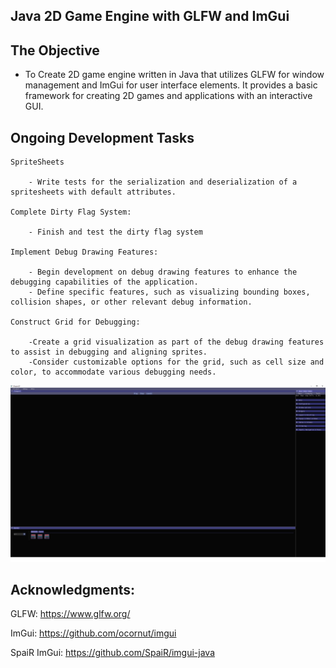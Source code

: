 ## Java 2D Game Engine with GLFW and ImGui

## The Objective

- To Create 2D game engine written in Java that utilizes GLFW for window management and ImGui for user interface elements. It provides a basic framework for creating 2D games and applications with an interactive GUI.

## Ongoing Development Tasks

    SpriteSheets

        - Write tests for the serialization and deserialization of a spritesheets with default attributes.

    Complete Dirty Flag System:

        - Finish and test the dirty flag system

    Implement Debug Drawing Features:

        - Begin development on debug drawing features to enhance the debugging capabilities of the application.
        - Define specific features, such as visualizing bounding boxes, collision shapes, or other relevant debug information.

    Construct Grid for Debugging:

        -Create a grid visualization as part of the debug drawing features to assist in debugging and aligning sprites.
        -Consider customizable options for the grid, such as cell size and color, to accommodate various debugging needs.

![Local Image](showcase.png)
## Acknowledgments:

GLFW: https://www.glfw.org/

ImGui: https://github.com/ocornut/imgui

SpaiR ImGui: https://github.com/SpaiR/imgui-java
